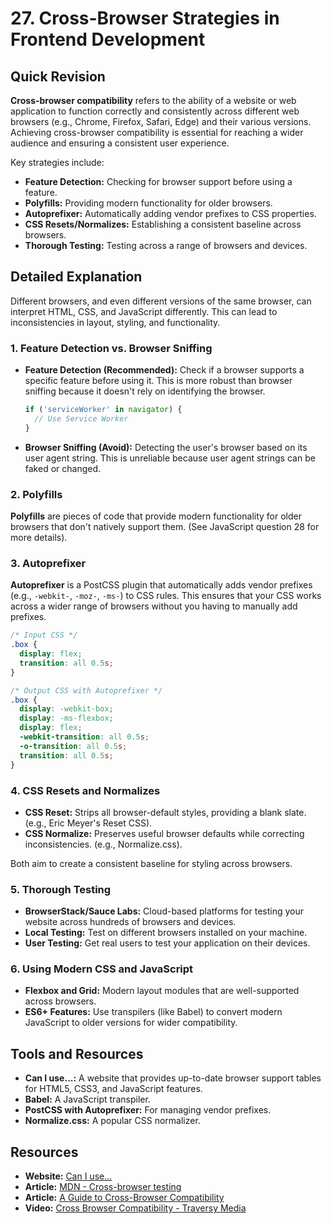
# 27. Cross-Browser Strategies in Frontend Development

## Quick Revision

**Cross-browser compatibility** refers to the ability of a website or web application to function correctly and consistently across different web browsers (e.g., Chrome, Firefox, Safari, Edge) and their various versions. Achieving cross-browser compatibility is essential for reaching a wider audience and ensuring a consistent user experience.

Key strategies include:

*   **Feature Detection:** Checking for browser support before using a feature.
*   **Polyfills:** Providing modern functionality for older browsers.
*   **Autoprefixer:** Automatically adding vendor prefixes to CSS properties.
*   **CSS Resets/Normalizes:** Establishing a consistent baseline across browsers.
*   **Thorough Testing:** Testing across a range of browsers and devices.

## Detailed Explanation

Different browsers, and even different versions of the same browser, can interpret HTML, CSS, and JavaScript differently. This can lead to inconsistencies in layout, styling, and functionality.

### 1. Feature Detection vs. Browser Sniffing

*   **Feature Detection (Recommended):** Check if a browser supports a specific feature before using it. This is more robust than browser sniffing because it doesn't rely on identifying the browser.

    ```javascript
    if ('serviceWorker' in navigator) {
      // Use Service Worker
    }
    ```

*   **Browser Sniffing (Avoid):** Detecting the user's browser based on its user agent string. This is unreliable because user agent strings can be faked or changed.

### 2. Polyfills

**Polyfills** are pieces of code that provide modern functionality for older browsers that don't natively support them. (See JavaScript question 28 for more details).

### 3. Autoprefixer

**Autoprefixer** is a PostCSS plugin that automatically adds vendor prefixes (e.g., `-webkit-`, `-moz-`, `-ms-`) to CSS rules. This ensures that your CSS works across a wider range of browsers without you having to manually add prefixes.

```css
/* Input CSS */
.box {
  display: flex;
  transition: all 0.5s;
}

/* Output CSS with Autoprefixer */
.box {
  display: -webkit-box;
  display: -ms-flexbox;
  display: flex;
  -webkit-transition: all 0.5s;
  -o-transition: all 0.5s;
  transition: all 0.5s;
}
```

### 4. CSS Resets and Normalizes

*   **CSS Reset:** Strips all browser-default styles, providing a blank slate. (e.g., Eric Meyer's Reset CSS).
*   **CSS Normalize:** Preserves useful browser defaults while correcting inconsistencies. (e.g., Normalize.css).

Both aim to create a consistent baseline for styling across browsers.

### 5. Thorough Testing

*   **BrowserStack/Sauce Labs:** Cloud-based platforms for testing your website across hundreds of browsers and devices.
*   **Local Testing:** Test on different browsers installed on your machine.
*   **User Testing:** Get real users to test your application on their devices.

### 6. Using Modern CSS and JavaScript

*   **Flexbox and Grid:** Modern layout modules that are well-supported across browsers.
*   **ES6+ Features:** Use transpilers (like Babel) to convert modern JavaScript to older versions for wider compatibility.

## Tools and Resources

*   **Can I use...:** A website that provides up-to-date browser support tables for HTML5, CSS3, and JavaScript features.
*   **Babel:** A JavaScript transpiler.
*   **PostCSS with Autoprefixer:** For managing vendor prefixes.
*   **Normalize.css:** A popular CSS normalizer.

## Resources

*   **Website:** [Can I use...](https://caniuse.com/)
*   **Article:** [MDN - Cross-browser testing](https://developer.mozilla.org/en-US/docs/Glossary/Cross-browser_testing)
*   **Article:** [A Guide to Cross-Browser Compatibility](https://www.smashingmagazine.com/2019/03/guide-cross-browser-compatibility/)
*   **Video:** [Cross Browser Compatibility - Traversy Media](https://www.youtube.com/watch?v=static-relative-absolute-fixed-sticky)
